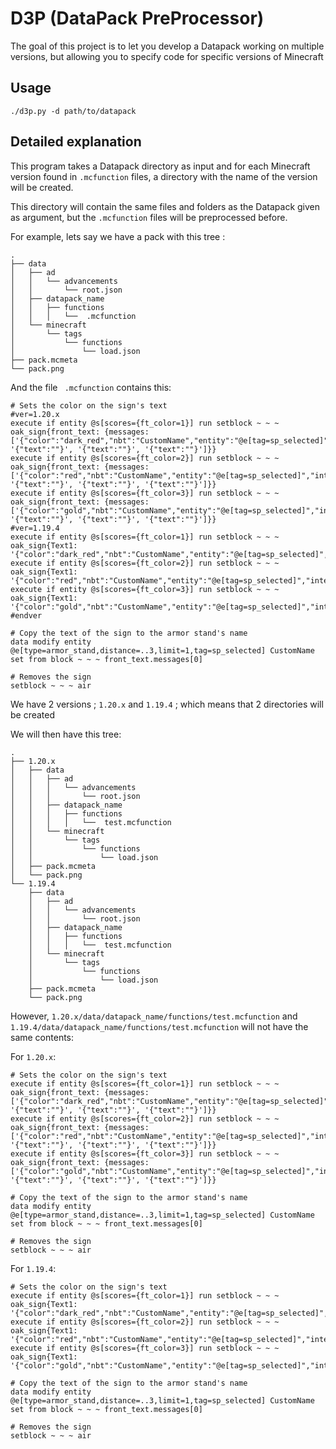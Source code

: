 # D3P (DataPack PreProcessor)

The goal of this project is to let you develop a Datapack working on multiple versions,
but allowing you to specify code for specific versions of Minecraft

## Usage

```shell
./d3p.py -d path/to/datapack
```


## Detailed explanation

This program takes a Datapack directory as input and for each Minecraft version found
in `.mcfunction` files, a directory with the name of the version will be created.

This directory will contain the same files and folders as the Datapack given as argument, but
the `.mcfunction` files will be preprocessed before.

For example, lets say we have a pack with this tree :

```shell
.
├── data
│   ├── ad
│   │   └── advancements
│   │       └── root.json
│   ├── datapack_name
│   │   ├── functions
│   │   │   └──  .mcfunction
│   └── minecraft
│       └── tags
│           └── functions
│               └── load.json
├── pack.mcmeta
└── pack.png
```

And the file ` .mcfunction` contains this:

```mcfunction
# Sets the color on the sign's text
#ver=1.20.x
execute if entity @s[scores={ft_color=1}] run setblock ~ ~ ~ oak_sign{front_text: {messages: ['{"color":"dark_red","nbt":"CustomName","entity":"@e[tag=sp_selected]","interpret":true}', '{"text":""}', '{"text":""}', '{"text":""}']}}
execute if entity @s[scores={ft_color=2}] run setblock ~ ~ ~ oak_sign{front_text: {messages: ['{"color":"red","nbt":"CustomName","entity":"@e[tag=sp_selected]","interpret":true}', '{"text":""}', '{"text":""}', '{"text":""}']}}
execute if entity @s[scores={ft_color=3}] run setblock ~ ~ ~ oak_sign{front_text: {messages: ['{"color":"gold","nbt":"CustomName","entity":"@e[tag=sp_selected]","interpret":true}', '{"text":""}', '{"text":""}', '{"text":""}']}}
#ver=1.19.4
execute if entity @s[scores={ft_color=1}] run setblock ~ ~ ~ oak_sign{Text1: '{"color":"dark_red","nbt":"CustomName","entity":"@e[tag=sp_selected]","interpret":true}'}
execute if entity @s[scores={ft_color=2}] run setblock ~ ~ ~ oak_sign{Text1: '{"color":"red","nbt":"CustomName","entity":"@e[tag=sp_selected]","interpret":true}'}
execute if entity @s[scores={ft_color=3}] run setblock ~ ~ ~ oak_sign{Text1: '{"color":"gold","nbt":"CustomName","entity":"@e[tag=sp_selected]","interpret":true}'}
#endver

# Copy the text of the sign to the armor stand's name
data modify entity @e[type=armor_stand,distance=..3,limit=1,tag=sp_selected] CustomName set from block ~ ~ ~ front_text.messages[0]

# Removes the sign
setblock ~ ~ ~ air
```

We have 2 versions ; `1.20.x` and `1.19.4` ; which means that 2 directories will be created

We will then have this tree:

```shell
.
├── 1.20.x
│   ├── data
│   │   ├── ad
│   │   │   └── advancements
│   │   │       └── root.json
│   │   ├── datapack_name
│   │   │   ├── functions
│   │   │   │   └──  test.mcfunction
│   │   └── minecraft
│   │       └── tags
│   │           └── functions
│   │               └── load.json
│   ├── pack.mcmeta
│   └── pack.png
└── 1.19.4
    ├── data
    │   ├── ad
    │   │   └── advancements
    │   │       └── root.json
    │   ├── datapack_name
    │   │   ├── functions
    │   │   │   └──  test.mcfunction
    │   └── minecraft
    │       └── tags
    │           └── functions
    │               └── load.json
    ├── pack.mcmeta
    └── pack.png
```

However, `1.20.x/data/datapack_name/functions/test.mcfunction` and
`1.19.4/data/datapack_name/functions/test.mcfunction` will not have the same contents:

For `1.20.x`:
```mcfunction
# Sets the color on the sign's text
execute if entity @s[scores={ft_color=1}] run setblock ~ ~ ~ oak_sign{front_text: {messages: ['{"color":"dark_red","nbt":"CustomName","entity":"@e[tag=sp_selected]","interpret":true}', '{"text":""}', '{"text":""}', '{"text":""}']}}
execute if entity @s[scores={ft_color=2}] run setblock ~ ~ ~ oak_sign{front_text: {messages: ['{"color":"red","nbt":"CustomName","entity":"@e[tag=sp_selected]","interpret":true}', '{"text":""}', '{"text":""}', '{"text":""}']}}
execute if entity @s[scores={ft_color=3}] run setblock ~ ~ ~ oak_sign{front_text: {messages: ['{"color":"gold","nbt":"CustomName","entity":"@e[tag=sp_selected]","interpret":true}', '{"text":""}', '{"text":""}', '{"text":""}']}}

# Copy the text of the sign to the armor stand's name
data modify entity @e[type=armor_stand,distance=..3,limit=1,tag=sp_selected] CustomName set from block ~ ~ ~ front_text.messages[0]

# Removes the sign
setblock ~ ~ ~ air
```

For `1.19.4`:

```mcfunction
# Sets the color on the sign's text
execute if entity @s[scores={ft_color=1}] run setblock ~ ~ ~ oak_sign{Text1: '{"color":"dark_red","nbt":"CustomName","entity":"@e[tag=sp_selected]","interpret":true}'}
execute if entity @s[scores={ft_color=2}] run setblock ~ ~ ~ oak_sign{Text1: '{"color":"red","nbt":"CustomName","entity":"@e[tag=sp_selected]","interpret":true}'}
execute if entity @s[scores={ft_color=3}] run setblock ~ ~ ~ oak_sign{Text1: '{"color":"gold","nbt":"CustomName","entity":"@e[tag=sp_selected]","interpret":true}'}

# Copy the text of the sign to the armor stand's name
data modify entity @e[type=armor_stand,distance=..3,limit=1,tag=sp_selected] CustomName set from block ~ ~ ~ front_text.messages[0]

# Removes the sign
setblock ~ ~ ~ air
```

